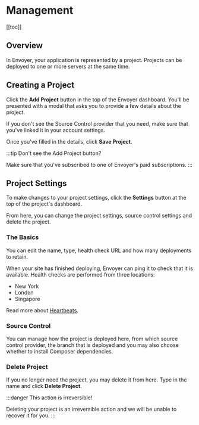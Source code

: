# Management

[[toc]]

## Overview

In Envoyer, your application is represented by a project. Projects can be deployed to one or more servers at the same time.

## Creating a Project

Click the **Add Project** button in the top of the Envoyer dashboard. You'll be presented with a modal that asks you to provide a few details about the project.

If you don't see the Source Control provider that you need, make sure that you've linked it in your account settings.

Once you've filled in the details, click **Save Project**.

:::tip Don't see the Add Project button?

Make sure that you've subscribed to one of Envoyer's paid subscriptions.
:::

## Project Settings

To make changes to your project settings, click the **Settings** button at the top of the project's dashboard.

From here, you can change the project settings, source control settings and delete the project.

### The Basics

You can edit the name, type, health check URL and how many deployments to retain.

When your site has finished deploying, Envoyer can ping it to check that it is available. Health checks are performed from three locations:

- New York
- London
- Singapore

Read more about [Heartbeats](/1.0/projects/heartbeats.html).

### Source Control

You can manage how the project is deployed here, from which source control provider, the branch that is deployed and you may also choose whether to install Composer dependencies.

### Delete Project

If you no longer need the project, you may delete it from here. Type in the name and click **Delete Project**.

:::danger This action is irreversible!

Deleting your project is an irreversible action and we will be unable to recover it for you.
:::
